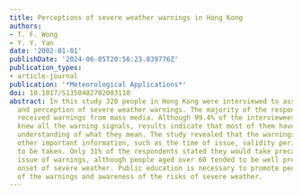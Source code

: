 ```yaml
---
title: Perceptions of severe weather warnings in Hong Kong
authors:
- T. F. Wong
- Y. Y. Yan
date: '2002-01-01'
publishDate: '2024-06-05T20:56:23.839776Z'
publication_types:
- article-journal
publication: '*Meteorological Applications*'
doi: 10.1017/S1350482702003110
abstract: In this study 320 people in Hong Kong were interviewed to assess their understanding
  and perception of severe weather warnings. The majority of the respondents (72%)
  received warnings from mass media. Although 99.4% of the interviewees claimed they
  knew all the warning signals, results indicate that most of them have only a basic
  understanding of what they mean. The study revealed that the warnings often lack
  other important information, such as the time of issue, validity period and precautions
  to be taken. Only 31% of the respondents stated they would take precautions at the
  issue of warnings, although people aged over 60 tended to be well prepared for the
  onset of severe weather. Public education is necessary to promote people's understanding
  of the warnings and awareness of the risks of severe weather.
---
```

